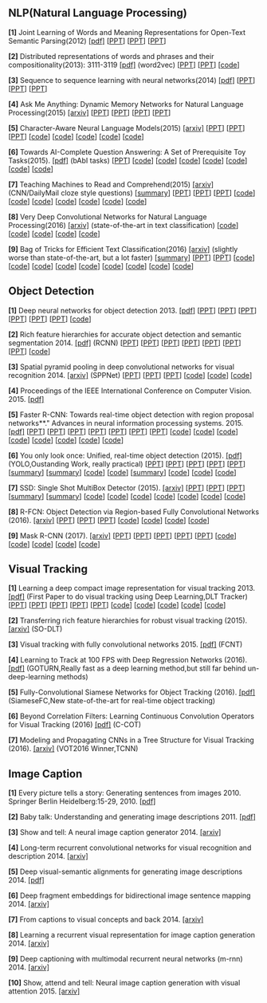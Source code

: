 **NLP(Natural Language Processing)**
----------------------------------

**[1]** Joint Learning of Words and Meaning Representations for Open-Text Semantic Parsing(2012) [[pdf]](https://www.hds.utc.fr/~bordesan/dokuwiki/lib/exe/fetch.php?id=en%3Apubli&cache=cache&media=en:bordes12aistats.pdf)
    [[PPT](https://www.slideshare.net/kushalarora11/nn-kb)] [[PPT](http://slideplayer.com/slide/5270778/)] [[PPT](https://cilvr.cs.nyu.edu/lib/exe/fetch.php?media=deeplearning:2015:dl-nyu-bordes.pdf)]
    
**[2]** Distributed representations of words and phrases and their compositionality(2013): 3111-3119 [[pdf]](http://papers.nips.cc/paper/5021-distributed-representations-of-words-and-phrases-and-their-compositionality.pdf) (word2vec)
   [[PPT](http://people.ee.duke.edu/~lcarin/ChunyuanLi4.17.2015.pdf)] [[PPT](http://www.coli.uni-saarland.de/courses/comsem-15/material/Slides_Yauhen.pdf)] [[code](https://github.com/deborausujono/word2vecpy)]
   
**[3]** Sequence to sequence learning with neural networks(2014) [[pdf]](http://papers.nips.cc/paper/5346-sequence-to-sequence-learning-with-neural-networks.pdf)
   [[PPT](http://www.phontron.com/slides/neubig14taiwa11.pdf)] [[PPT](https://www.slideshare.net/indicods/general-sequence-learning-with-recurrent-neural-networks-for-next-ml)] [[PPT](https://www.slideshare.net/quangntta/sequence-to-sequence-learning-with-neural-networks)]
   
**[4]** Ask Me Anything: Dynamic Memory Networks for Natural Language Processing(2015) [[arxiv]](https://arxiv.org/abs/1506.07285)
   [[PPT](http://www.thespermwhale.com/jaseweston/icml2016/)] [[PPT](http://on-demand.gputechconf.com/gtc/2016/presentation/s6861-stephen-merity-dynamic-memory-networks.pdf)] [[PPT](https://www.slideshare.net/carpedm20/deep-reasoning)] [[PPT](http://www.icassp2016.org/SP16_PlenaryDeng_Slides.pdf)]
   
**[5]** Character-Aware Neural Language Models(2015) [[arxiv]](https://arxiv.org/abs/1508.06615)
   [[PPT](https://people.csail.mit.edu/dsontag/papers/kim_etal_AAAI16_slides.pdf)] [[PPT](https://web.stanford.edu/class/cs224n/lectures/cs224n-2017-lecture13-highlight.pdf)] [[PPT](https://nlp.seas.harvard.edu/slides/aaai16.pdf)] [[code](https://github.com/carpedm20/lstm-char-cnn-tensorflow)] [[code](https://github.com/yoonkim/lstm-char-cnn)] [[code](https://github.com/jarfo/kchar)] [[code](https://github.com/jarfo/kchar)] [[code](https://github.com/dhyeon/character-aware-neural-language-models)]
   
**[6]** Towards AI-Complete Question Answering: A Set of Prerequisite Toy Tasks(2015). [[pdf]](https://arxiv.org/abs/1502.05698) (bAbI tasks) 
  [[PPT](http://www.thespermwhale.com/jaseweston/icml2016/icml2016-memnn-tutorial.pdf)] [[code](https://github.com/facebook/bAbI-tasks)] [[code](https://github.com/vinhkhuc/MemN2N-babi-python)] [[code](https://github.com/Smerity/keras_qa)] [[code](https://github.com/siddk/relation-network)] [[code](https://github.com/ishalyminov/babi_tools)] [[code](https://github.com/raviraju/NLP_QA_Project)] [[code]()] 
  
**[7]** Teaching Machines to Read and Comprehend(2015) [[arxiv]](https://arxiv.org/abs/1506.03340) (CNN/DailyMail cloze style questions) 
   [[summary](https://github.com/dennybritz/deeplearning-papernotes/blob/master/notes/teaching-machines-to-read-and-comprehend.md)] [[PPT](http://www.karlmoritz.com/publications)] [[PPT](http://lxmls.it.pt/2015/lxmls15.pdf)] [[PPT](http://egrefen.com/docs/HowMuchLinguistics2015.pdf)] [[code](https://github.com/thomasmesnard/DeepMind-Teaching-Machines-to-Read-and-Comprehend)] [[code](https://github.com/adbrebs/rnn_reader)] [[code](https://github.com/carpedm20/attentive-reader-tensorflow)] [[code](https://github.com/lhoang29/attentive-reader)] [[code](https://github.com/deepmind/rc-data)] [[code](https://github.com/soroushmehr/DeepMind-Teaching-Machines-to-Read-and-Comprehend?files=1)] [[code](https://github.com/KHN190/machine_compreh)]
   
**[8]** Very Deep Convolutional Networks for Natural Language Processing(2016) [[arxiv]](https://arxiv.org/abs/1606.01781) (state-of-the-art in text classification) [[code](https://github.com/lethienhoa/Very-Deep-Convolutional-Networks-for-Natural-Language-Processing)] [[code](https://github.com/geduo15/Very-Deep-Convolutional-Networks-for-Natural-Language-Processing-in-tensorflow)] [[code](https://github.com/geduo15/Very-Deep-Convolutional-Networks-for-Natural-Language-Processing-in-tensorflow/blob/master/Very-Deep-Convolutional-Networks-for-Text-Classification.ipynb)] [[code](https://github.com/hyperlex/vdcnn)] [[code](https://github.com/giacbrd/ShallowLearn)]
  
**[9]** Bag of Tricks for Efficient Text Classification(2016) [[arxiv]](https://arxiv.org/abs/1607.01759) (slightly worse than state-of-the-art, but a lot faster)
   [[summary](https://gist.github.com/shagunsodhani/432746f15889f7f4a798bf7f9ec4b7d8)] [[PPT](https://www.slideshare.net/lvcs_ucu/fasttext)] [[PPT](https://web.stanford.edu/class/cs224n/lectures/cs224n-2017-lecture5-highlight.pdf)] [[code](https://github.com/facebookresearch/fastText)] [[code](https://github.com/poliglot/fasttext)] [[code](https://github.com/vrasneur/FastRText)] [[code](https://github.com/brightmart/text_classification)] [[code](https://github.com/salestock/fastText.py)] [[code](https://github.com/kemaswill/fasttext_torch)] [[code](https://github.com/vinhkhuc/JFastText)] [[code](https://github.com/sjhddh/fastText)] [[code](https://github.com/giacbrd/ShallowLearn)]
  
**Object Detection**
----------------------

**[1]** Deep neural networks for object detection 2013. [[pdf]](http://papers.nips.cc/paper/5207-deep-neural-networks-for-object-detection.pdf) [[PPT](https://courses.cs.washington.edu/courses/cse590v/14au/cse590v_wk1_rcnn.pdf)] [[PPT](http://mmlab.ie.cuhk.edu.hk/resources/deep_learning/overview.pdf)] [[PPT](http://slazebni.cs.illinois.edu/spring17/lec07_detection.pdf)] [[PPT](http://www.isba2015.org/files/Deep_Learning_ISBA_2015.pdf)] [[PPT](https://cbmm.mit.edu/sites/default/files/documents/deep_neural_networks_tutorial.pdf)] [[PPT](https://github.com/gopala-kr/summary/blob/master/summaries/Week-4/Object%20Detection/lec6a.ppt)] [[code](https://github.com/Sapphirine/Object_Detection_With_Deep_Neural_Networks)]

**[2]** Rich feature hierarchies for accurate object detection and semantic segmentation 2014. [[pdf]](http://www.cv-foundation.org/openaccess/content_cvpr_2014/papers/Girshick_Rich_Feature_Hierarchies_2014_CVPR_paper.pdf) (RCNN) [[PPT](http://www.image-net.org/challenges/LSVRC/2013/slides/r-cnn-ilsvrc2013-workshop.pdf)] [[PPT](http://web.cs.ucdavis.edu/~yjlee/teaching/ecs289h-fall2014/CollinMcCarthy_RCNN.pdf)] [[PPT](http://slideplayer.com/slide/9209010/)] [[PPT](http://slideplayer.com/slide/1578290/)] [[PPT](https://github.com/gopala-kr/summary/blob/master/summaries/Week-4/Object%20Detection/Rich%20feature%20hierarchies%20for%20accurate%20object%20detection%20and%20semantic%20segmentation.pptx)] [[PPT](https://github.com/gopala-kr/summary/blob/master/summaries/Week-4/Object%20Detection/hossein_009_slides.pptx)] [[PPT](http://vision.cs.utexas.edu/381V-spring2016/slides/zheng-paper.pdf)] [[code](https://github.com/rbgirshick/rcnn)] 

**[3]** Spatial pyramid pooling in deep convolutional networks for visual recognition 2014. [[arxiv]](http://arxiv.org/pdf/1406.4729) (SPPNet) [[PPT](http://image-net.org/challenges/LSVRC/2014/slides/sppnet_ilsvrc2014.pdf)] [[PPT](https://github.com/gopala-kr/summary/blob/master/summaries/Week-4/Object%20Detection/Spatial%20Pyramid%20Pooling%20in%20Deep%20Convolutional%20Networks%20for%20Visual%20Recognition.pptx)] [[PPT](http://slideplayer.com/slide/5277459/)] [[code](https://github.com/ShaoqingRen/SPP_net)] [[code](https://github.com/yhenon/keras-spp)] [[code](http://codegists.com/code/tensorflow-spatial-pyramid-pooling/)] 

**[4]**  Proceedings of the IEEE International Conference on Computer Vision. 2015. [[pdf]](https://pdfs.semanticscholar.org/8f67/64a59f0d17081f2a2a9d06f4ed1cdea1a0ad.pdf)  

**[5]** Faster R-CNN: Towards real-time object detection with region proposal networks**." Advances in neural information processing systems. 2015. [[pdf]](http://papers.nips.cc/paper/5638-analysis-of-variational-bayesian-latent-dirichlet-allocation-weaker-sparsity-than-map.pdf) [[PPT](https://www.slideshare.net/xavigiro/faster-rcnn-towards-realtime-object-detection-with-region-proposal-networks)] [[PPT](https://pdfs.semanticscholar.org/b24f/1f7e922ff9790091426d36622f4f03f04059.pdf)] [[PPT](http://imatge-upc.github.io/telecombcn-2016-dlcv/slides/D3L4-objects.pdf)] [[PPT](https://github.com/gopala-kr/summary/blob/master/summaries/Week-4/Object%20Detection/rcnn_detection.pptx)] [[PPT](https://courses.engr.illinois.edu/ece420/sp2017/iccv2015_tutorial_convolutional_feature_maps_kaiminghe.pdf)] [[PPT](https://web.cs.hacettepe.edu.tr/~aykut/classes/spring2016/bil722/slides/w05-FasterR-CNN.pdf)] [[PPT](http://www.micc.unifi.it/bagdanov/pdfs/fast-rcnn-slides.pdf)] [[code](https://github.com/ShaoqingRen/faster_rcnn)] [[code](https://github.com/rbgirshick/py-faster-rcnn)] [[code](https://github.com/smallcorgi/Faster-RCNN_TF)] [[code](https://github.com/sridhar912/tsr-py-faster-rcnn)] [[code](https://github.com/yhenon/keras-frcnn)] [[code](https://github.com/longcw/faster_rcnn_pytorch)] [[code](https://github.com/endernewton/tf-faster-rcnn)] [[code](https://github.com/pengxj/action-faster-rcnn)]

**[6]** You only look once: Unified, real-time object detection (2015). [[pdf]](http://homes.cs.washington.edu/~ali/papers/YOLO.pdf) (YOLO,Oustanding Work, really practical) [[PPT](https://www.slideshare.net/xavigiro/you-only-look-once-unified-realtime-object-detection)] [[PPT](https://www.slideshare.net/TaegyunJeon1/pr12-you-only-look-once-yolo-unified-realtime-object-detection)] [[PPT](https://medium.com/towards-data-science/yolo-you-only-look-once-real-time-object-detection-explained-492dc9230006)] [[PPT](http://sglab.kaist.ac.kr/~sungeui/IR/Presentation/first_2016/%EA%B0%95%EB%AF%BC%EC%B2%A0.pdf)] [[PPT](https://github.com/gopala-kr/summary/blob/master/summaries/Week-4/Object%20Detection/Presentation%20on%2009_16_2016%20by%20wenchi.pptx)] [[summary](https://github.com/abhshkdz/papers/blob/master/reviews/you-only-look-once-unified-real-time-object-detection.md)] [[summary](https://github.com/pjreddie/darknet/wiki/YOLO:-Real-Time-Object-Detection)] [[code](https://github.com/leggedrobotics/darknet_ros)] [[code](https://github.com/frischzenger/yolo-windows)] [[summary](https://github.com/aleju/papers/blob/master/neural-nets/YOLO.md)] [[code](https://pjreddie.com/darknet/yolo/)] [[code](https://pjreddie.com/darknet/yolo/)] [[code](https://github.com/unsky/yolo-for-windows-v2)] 

**[7]** SSD: Single Shot MultiBox Detector (2015). [[arxiv]](http://arxiv.org/pdf/1512.02325) [[PPT](https://www.slideshare.net/xavigiro/ssd-single-shot-multibox-detector)] [[PPT](https://www.slideshare.net/nmhkahn/single-shot-multibox-detector)] [[PPT](https://medium.com/@ManishChablani/ssd-single-shot-multibox-detector-explained-38533c27f75f)]  [[summary](https://github.com/Lab41/attalos/wiki/SSD)] [[summary](https://github.com/intel/caffe/wiki/SSD:-Single-Shot-MultiBox-Detector)] [[code](https://github.com/weiliu89/caffe/tree/ssd)] [[code](https://github.com/balancap/SSD-Tensorflow)] [[code](https://github.com/zhreshold/mxnet-ssd)] [[code](https://github.com/amdegroot/ssd.pytorch)] [[code](https://github.com/perrying/ssd-torch7)] [[code](https://github.com/rykov8/ssd_keras)] [[code](https://github.com/mks0601/SSD-Single-Shot-MultiBox-Detector)] 

**[8]** R-FCN: Object Detection via
Region-based Fully Convolutional Networks (2016). [[arxiv]](https://arxiv.org/abs/1605.06409) [[PPT](https://www.robots.ox.ac.uk/~vgg/rg/slides/vgg_rg_16_feb_2017_rfcn.pdf)] [[PPT](https://handong1587.github.io/deep_learning/2015/10/09/object-detection.html)] [[PPT](http://people.ee.duke.edu/~lcarin/Kevin9.29.2017.pdf)]  [[code](https://github.com/daijifeng001/R-FCN)] [[code](https://github.com/YuwenXiong/py-R-FCN)] [[code](https://github.com/giorking/mx-rfcn)] [[code](https://github.com/PureDiors/pytorch_RFCN)]

**[9]** Mask R-CNN (2017). [[arxiv]](https://arxiv.org/abs/1703.06870) [[PPT]()] [[PPT]()] [[PPT]()] [[PPT]()] [[PPT]()] [[code](https://github.com/CharlesShang/FastMaskRCNN)] [[code](https://github.com/matterport/Mask_RCNN)] [[code](https://github.com/felixgwu/mask_rcnn_pytorch)] [[code](https://github.com/jasjeetIM/Mask-RCNN)]  [[code](https://github.com/TuSimple/mx-maskrcnn)]

**Visual Tracking**
----------------

**[1]** Learning a deep compact image representation for visual tracking 2013. [[pdf]](http://papers.nips.cc/paper/5192-learning-a-deep-compact-image-representation-for-visual-tracking.pdf) (First Paper to do visual tracking using Deep Learning,DLT Tracker) [[PPT]()] [[PPT]()] [[PPT]()] [[PPT]()] [[PPT]()] [[code]()] [[code]()] [[code]()] [[code]()] [[code]()] 

**[2]** Transferring rich feature hierarchies for robust visual tracking (2015). [[arxiv]](http://arxiv.org/pdf/1501.04587) (SO-DLT)

**[3]** Visual tracking with fully convolutional networks 2015. [[pdf]](http://www.cv-foundation.org/openaccess/content_iccv_2015/papers/Wang_Visual_Tracking_With_ICCV_2015_paper.pdf) (FCNT)

**[4]** Learning to Track at 100 FPS with Deep Regression Networks (2016). [[pdf]](http://arxiv.org/pdf/1604.01802) (GOTURN,Really fast as a deep learning method,but still far behind un-deep-learning methods)

**[5]** Fully-Convolutional Siamese Networks for Object Tracking (2016). [[pdf]](https://arxiv.org/pdf/1606.09549) (SiameseFC,New state-of-the-art for real-time object tracking)

**[6]** Beyond Correlation Filters: Learning Continuous Convolution Operators for Visual Tracking (2016) [[pdf]](http://www.cvl.isy.liu.se/research/objrec/visualtracking/conttrack/C-COT_ECCV16.pdf) (C-COT)

**[7]** Modeling and Propagating CNNs in a Tree Structure for Visual Tracking (2016). [[arxiv]](https://arxiv.org/pdf/1608.07242) (VOT2016 Winner,TCNN)

**Image Caption**
----------------
**[1]** Every picture tells a story: Generating sentences from images 2010. Springer Berlin Heidelberg:15-29, 2010. [[pdf]](https://www.cs.cmu.edu/~afarhadi/papers/sentence.pdf)

**[2]** Baby talk: Understanding and generating image descriptions 2011. [[pdf]](http://tamaraberg.com/papers/generation_cvpr11.pdf)

**[3]** Show and tell: A neural image caption generator 2014. [[arxiv]](https://arxiv.org/pdf/1411.4555.pdf)

**[4]** Long-term recurrent convolutional networks for visual recognition and description 2014. [[arxiv]](https://arxiv.org/pdf/1411.4389.pdf)

**[5]** Deep visual-semantic alignments for generating image descriptions 2014. [[pdf]](https://cs.stanford.edu/people/karpathy/cvpr2015.pdf)


**[6]** Deep fragment embeddings for bidirectional image sentence mapping 2014. [[arxiv]](https://arxiv.org/pdf/1406.5679v1.pdf)

**[7]** From captions to visual concepts and back 2014. [[arxiv]](https://arxiv.org/pdf/1411.4952v3.pdf)

**[8]** Learning a recurrent visual representation for image caption generation 2014. [[arxiv]](https://arxiv.org/pdf/1411.5654v1.pdf)

**[9]** Deep captioning with multimodal recurrent neural networks (m-rnn) 2014. [[arxiv]](https://arxiv.org/pdf/1412.6632v5.pdf)

**[10]** Show, attend and tell: Neural image caption generation with visual attention 2015. [[arxiv]](https://arxiv.org/pdf/1502.03044v3.pdf)
